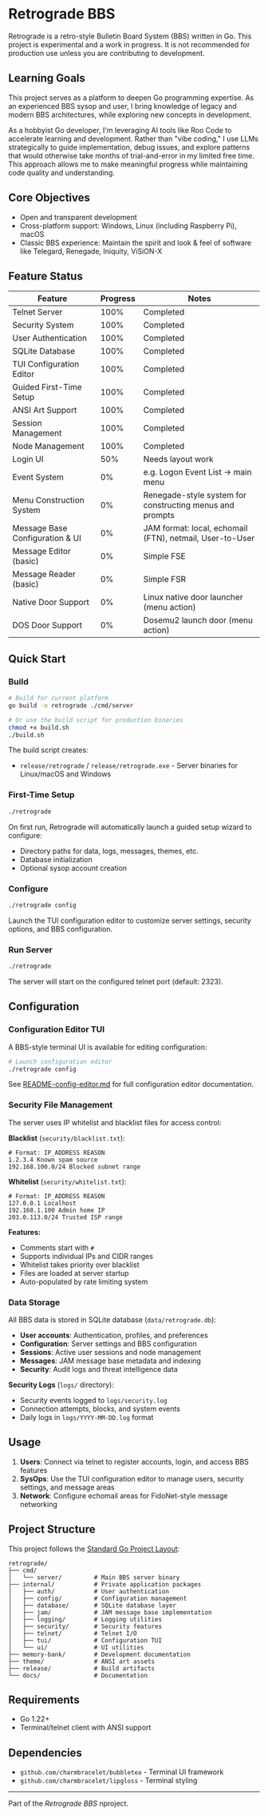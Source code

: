 # Retrograde BBS

Retrograde is a retro-style Bulletin Board System (BBS) written in Go. This project is experimental and a work in progress. It is not recommended for production use unless you are contributing to development.

## Learning Goals

This project serves as a platform to deepen Go programming expertise. As an experienced BBS sysop and user, I bring knowledge of legacy and modern BBS architectures, while exploring new concepts in development.

As a hobbyist Go developer, I'm leveraging AI tools like Roo Code to accelerate learning and development. Rather than "vibe coding," I use LLMs strategically to guide implementation, debug issues, and explore patterns that would otherwise take months of trial-and-error in my limited free time. This approach allows me to make meaningful progress while maintaining code quality and understanding.

## Core Objectives

- Open and transparent development
- Cross-platform support: Windows, Linux (including Raspberry Pi), macOS
- Classic BBS experience: Maintain the spirit and look & feel of software like Telegard, Renegade, Iniquity, ViSiON-X

## Feature Status

| Feature | Progress | Notes |
|---------|----------|-------|
| Telnet Server | 100% | Completed |
| Security System | 100% | Completed |
| User Authentication | 100% | Completed |
| SQLite Database | 100% | Completed |
| TUI Configuration Editor | 100% | Completed |
| Guided First-Time Setup | 100% | Completed |
| ANSI Art Support | 100% | Completed |
| Session Management | 100% | Completed |
| Node Management | 100% | Completed |
| Login UI | 50% | Needs layout work |
| Event System | 0% | e.g. Logon Event List -> main menu |
| Menu Construction System | 0% | Renegade-style system for constructing menus and prompts |
| Message Base Configuration & UI | 0% | JAM format: local, echomail (FTN), netmail, User-to-User |
| Message Editor (basic) | 0% | Simple FSE |
| Message Reader (basic) | 0% | Simple FSR |
| Native Door Support | 0% | Linux native door launcher (menu action) |
| DOS Door Support | 0% | Dosemu2 launch door (menu action) |

## Quick Start

### Build

```bash
# Build for current platform
go build -o retrograde ./cmd/server

# Or use the build script for production binaries
chmod +x build.sh
./build.sh
```

The build script creates:

- `release/retrograde` / `release/retrograde.exe` - Server binaries for Linux/macOS and Windows

### First-Time Setup

```bash
./retrograde
```

On first run, Retrograde will automatically launch a guided setup wizard to configure:

- Directory paths for data, logs, messages, themes, etc.
- Database initialization
- Optional sysop account creation

### Configure

```bash
./retrograde config
```

Launch the TUI configuration editor to customize server settings, security options, and BBS configuration.

### Run Server

```bash
./retrograde
```

The server will start on the configured telnet port (default: 2323).

## Configuration

### Configuration Editor TUI

A BBS-style terminal UI is available for editing configuration:

```bash
# Launch configuration editor
./retrograde config
```

See [README-config-editor.md](README-config-editor.md) for full configuration editor documentation.

### Security File Management

The server uses IP whitelist and blacklist files for access control:

**Blacklist** (`security/blacklist.txt`):

```text
# Format: IP_ADDRESS REASON
1.2.3.4 Known spam source
192.168.100.0/24 Blocked subnet range
```

**Whitelist** (`security/whitelist.txt`):

```text
# Format: IP_ADDRESS REASON
127.0.0.1 Localhost
192.168.1.100 Admin home IP
203.0.113.0/24 Trusted ISP range
```

**Features:**

- Comments start with `#`
- Supports individual IPs and CIDR ranges
- Whitelist takes priority over blacklist
- Files are loaded at server startup
- Auto-populated by rate limiting system

### Data Storage

All BBS data is stored in SQLite database (`data/retrograde.db`):

- **User accounts**: Authentication, profiles, and preferences
- **Configuration**: Server settings and BBS configuration
- **Sessions**: Active user sessions and node management
- **Messages**: JAM message base metadata and indexing
- **Security**: Audit logs and threat intelligence data

**Security Logs** (`logs/` directory):

- Security events logged to `logs/security.log`
- Connection attempts, blocks, and system events
- Daily logs in `logs/YYYY-MM-DD.log` format

## Usage

1. **Users**: Connect via telnet to register accounts, login, and access BBS features
2. **SysOps**: Use the TUI configuration editor to manage users, security settings, and message areas
3. **Network**: Configure echomail areas for FidoNet-style message networking

## Project Structure

This project follows the [Standard Go Project Layout](https://github.com/golang-standards/project-layout):

```text
retrograde/
├── cmd/
│   └── server/         # Main BBS server binary
├── internal/           # Private application packages
│   ├── auth/           # User authentication
│   ├── config/         # Configuration management
│   ├── database/       # SQLite database layer
│   ├── jam/            # JAM message base implementation
│   ├── logging/        # Logging utilities
│   ├── security/       # Security features
│   ├── telnet/         # Telnet I/O
│   ├── tui/            # Configuration TUI
│   └── ui/             # UI utilities
├── memory-bank/        # Development documentation
├── theme/              # ANSI art assets
├── release/            # Build artifacts
└── docs/               # Documentation
```

## Requirements

- Go 1.22+
- Terminal/telnet client with ANSI support

## Dependencies

- `github.com/charmbracelet/bubbletea` - Terminal UI framework
- `github.com/charmbracelet/lipgloss` - Terminal styling

---

Part of the _Retrograde BBS_ nproject.
